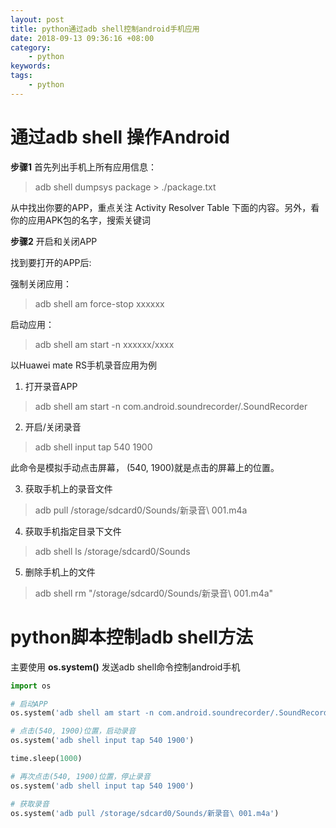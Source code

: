 ```yaml
---
layout: post
title: python通过adb shell控制android手机应用
date: 2018-09-13 09:36:16 +08:00
category:
    - python
keywords:
tags:
    - python
---
```


# 通过adb shell 操作Android

**步骤1** 首先列出手机上所有应用信息：

> adb shell dumpsys package > ./package.txt

从中找出你要的APP，重点关注 Activity Resolver Table 下面的内容。另外，看你的应用APK包的名字，搜索关键词

**步骤2** 开启和关闭APP

找到要打开的APP后:

强制关闭应用：

> adb shell am force-stop xxxxxx

启动应用：

> adb  shell am start -n xxxxxx/xxxx


以Huawei mate RS手机录音应用为例

1) 打开录音APP

> adb shell am start -n com.android.soundrecorder/.SoundRecorder

2) 开启/关闭录音

> adb shell input tap 540 1900

此命令是模拟手动点击屏幕， (540, 1900)就是点击的屏幕上的位置。

3) 获取手机上的录音文件

> adb pull /storage/sdcard0/Sounds/新录音\ 001.m4a

4) 获取手机指定目录下文件

> adb shell ls /storage/sdcard0/Sounds

5) 删除手机上的文件

> adb shell rm "/storage/sdcard0/Sounds/新录音\ 001.m4a"

# python脚本控制adb shell方法

主要使用 **os.system()** 发送adb shell命令控制android手机

```python
import os

# 启动APP
os.system('adb shell am start -n com.android.soundrecorder/.SoundRecorder')

# 点击(540, 1900)位置，启动录音
os.system('adb shell input tap 540 1900')

time.sleep(1000)

# 再次点击(540, 1900)位置，停止录音
os.system('adb shell input tap 540 1900')

# 获取录音
os.system('adb pull /storage/sdcard0/Sounds/新录音\ 001.m4a')
```

